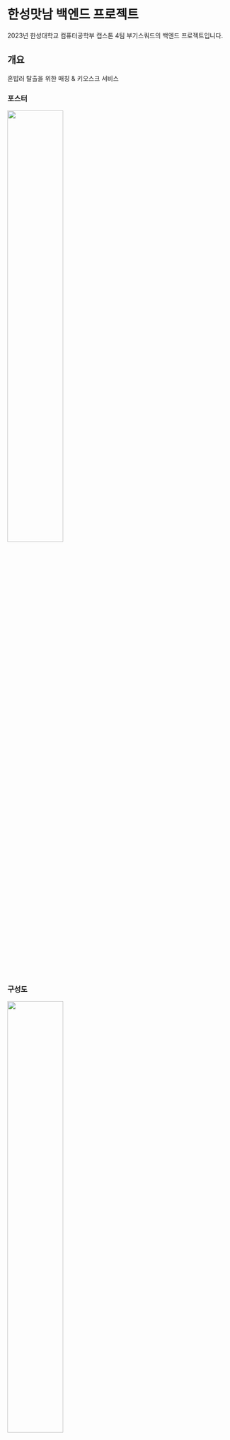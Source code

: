 # 한성맛남 백엔드 프로젝트
2023년 한성대학교 컴퓨터공학부 캡스톤 4팀 부기스쿼드의 백엔드 프로젝트입니다.
 
## 개요 
혼밥러 탈출을 위한 매칭 & 키오스크 서비스  

### 포스터   
<img src="https://github.com/BugiSquad/HaksikMatnam_Frontend/blob/master/src/images/Poster.jpg?raw=true" width="50%" height="50%"/>

### 구성도   
<img src="./ProjectFlow.png" width="50%" height="50%"/>

## 서비스 개발 배경 및 목적
- 코로나 이후 학우들간 교류가 감소하여 혼자 밥을 먹는 학우들이 증가하였습니다. 저희 팀은 이러한 문제점을 개선하고 기존 불편했던 학식당 어플을 보완하여 학우들간 가볍게 밥 한끼를 먹을 수 있도록 하는 프로젝트 입니다.

서버 백엔드에 사용된 기술은 스프링을 기반으로 스프링 데이터 JPA, QueryDSL 등이 사용되었고 MYSQL DB, 사용자 인증으로 JWT를 사용하였고 서버는 AWS의 EC2 인스턴스를 기본으로 이미지 저장을 위한 S3, 알림 서비스를 위한 HTTPS 업그레이드와 고정 도메인 연결 후 각 브라우저 사의 PUSH SERVER와 연동 등이 사용되었습니다.
 
## 참고사항
aws 키 관련 설정을 공개할 수 없는 관계로 가장 마지막 커밋만 이 리포지토리에 올렸습니다.

## 사용한 라이브러리

### 스프링부트 관련
[spring-boot-starter-data-jpa]( https://search.maven.org/artifact/org.springframework.boot/spring-boot-starter-data-jpa)  
[spring-boot-starter-web]( https://search.maven.org/artifact/org.springframework.boot/spring-boot-starter-web)  
[lombok]( https://projectlombok.org/)  
[h2]( https://www.h2database.com/html/main.html)  
[mysql-connector-j]( https://dev.mysql.com/doc/connector-j/8.0/en/)  
[spring-boot-starter-thymeleaf]( https://search.maven.org/artifact/org.springframework.boot/spring-boot-starter-thymeleaf)  
[spring-boot-devtools]( https://search.maven.org/artifact/org.springframework.boot/spring-boot-devtools)  
[thymeleaf-layout-dialect]( https://github.com/ultraq/thymeleaf-layout-dialect)

### JWT인증
[spring-boot-starter-security]( https://search.maven.org/artifact/org.springframework.boot/spring-boot-starter-security)  
[jjwt]( https://github.com/jwtk/jjwt)  
[jakarta.xml.bind-api]( https://search.maven.org/artifact/jakarta.xml.bind/jakarta.xml.bind-api)  
[jaxb-api]( https://search.maven.org/artifact/javax.xml.bind/jaxb-api)  

## AWS S3
[spring-cloud-starter-aws]( https://search.maven.org/artifact/org.springframework.cloud/spring-cloud-starter-aws)  
[bcprov-jdk15on]( https://www.bouncycastle.org/java.html)  

### 웹 푸시
[web-push]( https://github.com/web-push-libs/web-push-java)  

### ORM
[querydsl-jpa]( https://search.maven.org/artifact/com.querydsl/querydsl-jpa)  
[querydsl-apt]( https://search.maven.org/artifact/com.querydsl/querydsl-apt)  
[jakarta.annotation-api]( https://search.maven.org/artifact/jakarta.annotation/jakarta.annotation-api)  
[jakarta.persistence-api]( https://search.maven.org/artifact/jakarta.persistence/jakarta.persistence-api)  

### 트랜젝션
[spring-tx]( https://search.maven.org/artifact/org.springframework/spring-tx)  

### 폼 검증
[validation-api]( https://search.maven.org/artifact/javax.validation/validation-api)  
[hibernate-validator]( https://hibernate.org/validator/)  

